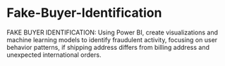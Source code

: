 # Fake-Buyer-Identification
FAKE BUYER IDENTIFICATION: Using Power BI, create visualizations and machine learning models to identify fraudulent activity, focusing on user behavior patterns, if shipping address differs from billing address 
and unexpected international orders.

